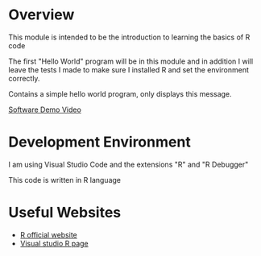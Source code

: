 # Overview

This module is intended to be the introduction to learning the basics of R code

The first "Hello World" program will be in this module and in addition I will leave the tests I made to make sure I installed R and set the environment correctly.

Contains a simple hello world program, only displays this message.

[Software Demo Video](https://youtu.be/s448wozyjIs)


# Development Environment

I am using Visual Studio Code and the extensions "R" and "R Debugger"

This code is written in R language


# Useful Websites

* [R official website](https://www.r-project.org/about.html)
* [Visual studio R page](https://code.visualstudio.com/docs/languages/r)